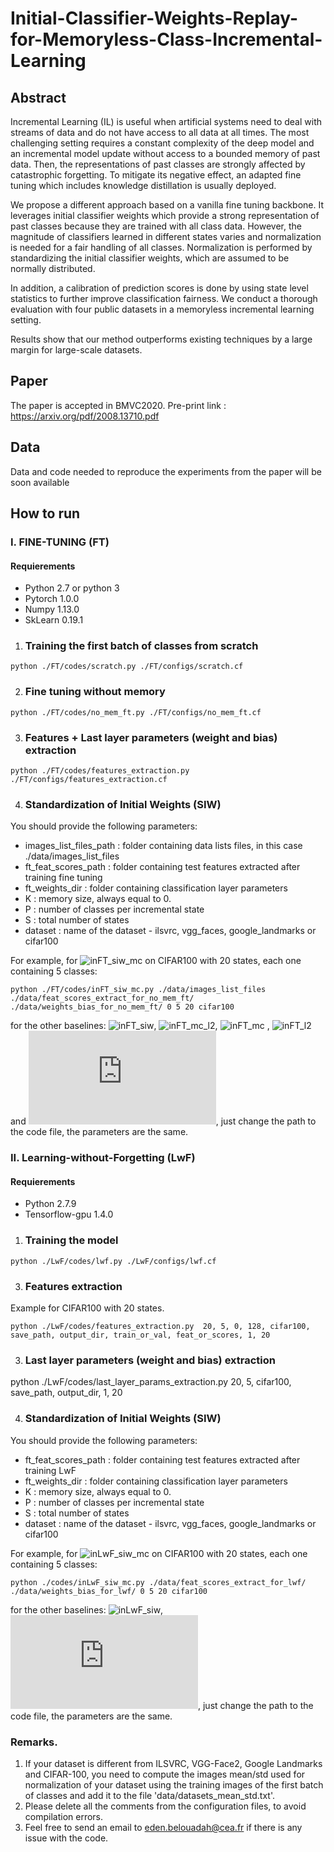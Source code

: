 # Initial-Classifier-Weights-Replay-for-Memoryless-Class-Incremental-Learning
## Abstract
Incremental Learning (IL) is useful when artificial systems need to deal with streams of data and do not have access to all data at all times.
The most challenging setting requires a constant complexity of the deep model and an incremental model update without access to a bounded memory of past data.
Then, the representations of past classes are strongly affected by catastrophic forgetting.
To mitigate its negative effect, an adapted fine tuning which includes knowledge distillation is usually deployed.

We propose a different approach based on a vanilla fine tuning backbone.
It leverages initial classifier weights which provide a strong representation of past classes because they are trained with all class data.
However, the magnitude of classifiers learned in different states varies and normalization is needed for a fair handling of all classes.
Normalization is performed by standardizing the initial classifier weights, which are assumed to be normally distributed.

In addition, a calibration of prediction scores is done by using state level statistics to further improve classification fairness.
We conduct a thorough evaluation with four public datasets in a memoryless incremental learning setting. 

Results show that our method outperforms existing techniques by a large margin for large-scale datasets. 

## Paper
The paper is accepted in BMVC2020. Pre-print link : https://arxiv.org/pdf/2008.13710.pdf

## Data
Data and code needed to reproduce the experiments from the paper will be soon available

## How to run

### I. FINE-TUNING (FT)

#### Requierements
* Python 2.7 or python 3
* Pytorch 1.0.0
* Numpy 1.13.0
* SkLearn 0.19.1


1. ### Training the first batch of classes from scratch

```
python ./FT/codes/scratch.py ./FT/configs/scratch.cf
```

2. ### Fine tuning without memory

```
python ./FT/codes/no_mem_ft.py ./FT/configs/no_mem_ft.cf
```
3. ### Features + Last layer parameters (weight and bias) extraction 

```
python ./FT/codes/features_extraction.py ./FT/configs/features_extraction.cf
```


4. ### Standardization of Initial Weights (SIW)
You should provide the following parameters:
* images_list_files_path : folder containing data lists files, in this case ./data/images_list_files
* ft_feat_scores_path : folder containing test features extracted after training fine tuning
* ft_weights_dir : folder containing classification layer parameters
* K : memory size, always equal to 0.
* P : number of classes per incremental state
* S : total number of states
* dataset : name of the dataset - ilsvrc, vgg_faces, google_landmarks or cifar100

For example, for ![inFT_siw_mc](https://latex.codecogs.com/svg.latex?inFT_{siw}^{mc}) on CIFAR100 with 20 states, each one containing 5 classes:
```
python ./FT/codes/inFT_siw_mc.py ./data/images_list_files ./data/feat_scores_extract_for_no_mem_ft/ ./data/weights_bias_for_no_mem_ft/ 0 5 20 cifar100
```

for the other baselines: ![inFT_siw](https://latex.codecogs.com/svg.latex?inFT_{siw}), ![inFT_mc_l2](https://latex.codecogs.com/svg.latex?inFT_{L2}^{mc}), ![inFT_mc](https://latex.codecogs.com/svg.latex?inFT^{mc}) , ![inFT_l2](https://latex.codecogs.com/svg.latex?inFT_{L2}) and ![inFT](https://latex.codecogs.com/svg.latex?inFT), just change the path to the code file, the parameters are the same. 


### II. Learning-without-Forgetting (LwF)

#### Requierements
* Python 2.7.9
* Tensorflow-gpu 1.4.0


1. ### Training the model

```
python ./LwF/codes/lwf.py ./LwF/configs/lwf.cf
```
3. ### Features  extraction 
Example for CIFAR100 with 20 states.

```
python ./LwF/codes/features_extraction.py  20, 5, 0, 128, cifar100, save_path, output_dir, train_or_val, feat_or_scores, 1, 20 
```

3. ### Last layer parameters (weight and bias)  extraction 

python ./LwF/codes/last_layer_params_extraction.py  20, 5, cifar100, save_path, output_dir, 1, 20


4. ### Standardization of Initial Weights (SIW)
You should provide the following parameters:
* ft_feat_scores_path : folder containing test features extracted after training LwF
* ft_weights_dir : folder containing classification layer parameters
* K : memory size, always equal to 0.
* P : number of classes per incremental state
* S : total number of states
* dataset : name of the dataset - ilsvrc, vgg_faces, google_landmarks or cifar100

For example, for ![inLwF_siw_mc](https://latex.codecogs.com/svg.latex?inLwF_{siw}^{mc}) on CIFAR100 with 20 states, each one containing 5 classes:
```
python ./codes/inLwF_siw_mc.py ./data/feat_scores_extract_for_lwf/ ./data/weights_bias_for_lwf/ 0 5 20 cifar100
```

for the other baselines: ![inLwF_siw](https://latex.codecogs.com/svg.latex?inLwF_{siw}), ![inLwF](https://latex.codecogs.com/svg.latex?inLwF), just change the path to the code file, the parameters are the same. 


### Remarks. 
1. If your dataset is different from ILSVRC, VGG-Face2, Google Landmarks and CIFAR-100, you need to compute the images mean/std used for normalization of your dataset using the training images of the first batch of classes and add it to the file 'data/datasets_mean_std.txt'.
2. Please delete all the comments from the configuration files, to avoid compilation errors. 
3. Feel free to send an email to eden.belouadah@cea.fr if there is any issue with the code.
